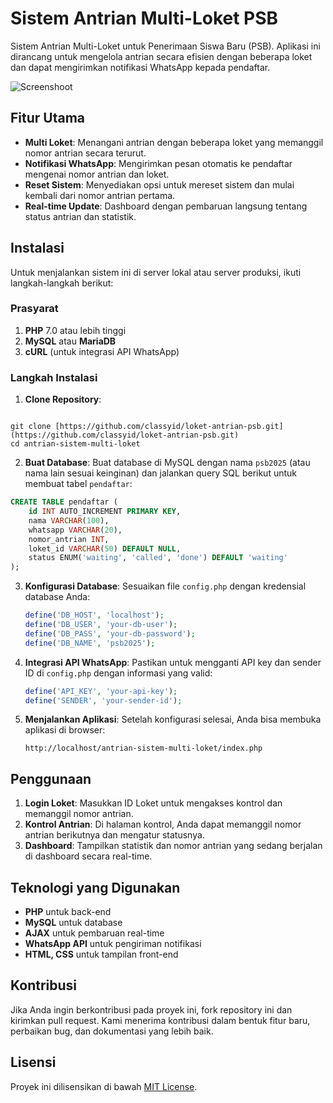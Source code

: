 # Sistem Antrian Multi-Loket PSB

Sistem Antrian Multi-Loket untuk Penerimaan Siswa Baru (PSB). Aplikasi ini dirancang untuk mengelola antrian secara efisien dengan beberapa loket dan dapat mengirimkan notifikasi WhatsApp kepada pendaftar.

![Screenshoot](https://blog.classy.id/upload/gambar_berita/4fc0afc1af49653b643495882c00a5bf_20250522221104.png)

## Fitur Utama

- **Multi Loket**: Menangani antrian dengan beberapa loket yang memanggil nomor antrian secara terurut.
- **Notifikasi WhatsApp**: Mengirimkan pesan otomatis ke pendaftar mengenai nomor antrian dan loket.
- **Reset Sistem**: Menyediakan opsi untuk mereset sistem dan mulai kembali dari nomor antrian pertama.
- **Real-time Update**: Dashboard dengan pembaruan langsung tentang status antrian dan statistik.

## Instalasi

Untuk menjalankan sistem ini di server lokal atau server produksi, ikuti langkah-langkah berikut:

### Prasyarat

1. **PHP** 7.0 atau lebih tinggi
2. **MySQL** atau **MariaDB**
3. **cURL** (untuk integrasi API WhatsApp)

### Langkah Instalasi

1. **Clone Repository**:
```

git clone [https://github.com/classyid/loket-antrian-psb.git](https://github.com/classyid/loket-antrian-psb.git)
cd antrian-sistem-multi-loket

````

2. **Buat Database**:
Buat database di MySQL dengan nama `psb2025` (atau nama lain sesuai keinginan) dan jalankan query SQL berikut untuk membuat tabel `pendaftar`:

```sql
CREATE TABLE pendaftar (
    id INT AUTO_INCREMENT PRIMARY KEY,
    nama VARCHAR(100),
    whatsapp VARCHAR(20),
    nomor_antrian INT,
    loket_id VARCHAR(50) DEFAULT NULL,
    status ENUM('waiting', 'called', 'done') DEFAULT 'waiting'
);
````

3. **Konfigurasi Database**:
   Sesuaikan file `config.php` dengan kredensial database Anda:

   ```php
   define('DB_HOST', 'localhost');
   define('DB_USER', 'your-db-user');
   define('DB_PASS', 'your-db-password');
   define('DB_NAME', 'psb2025');
   ```

4. **Integrasi API WhatsApp**:
   Pastikan untuk mengganti API key dan sender ID di `config.php` dengan informasi yang valid:

   ```php
   define('API_KEY', 'your-api-key');
   define('SENDER', 'your-sender-id');
   ```

5. **Menjalankan Aplikasi**:
   Setelah konfigurasi selesai, Anda bisa membuka aplikasi di browser:

   ```
   http://localhost/antrian-sistem-multi-loket/index.php
   ```

## Penggunaan

1. **Login Loket**: Masukkan ID Loket untuk mengakses kontrol dan memanggil nomor antrian.
2. **Kontrol Antrian**: Di halaman kontrol, Anda dapat memanggil nomor antrian berikutnya dan mengatur statusnya.
3. **Dashboard**: Tampilkan statistik dan nomor antrian yang sedang berjalan di dashboard secara real-time.

## Teknologi yang Digunakan

* **PHP** untuk back-end
* **MySQL** untuk database
* **AJAX** untuk pembaruan real-time
* **WhatsApp API** untuk pengiriman notifikasi
* **HTML, CSS** untuk tampilan front-end

## Kontribusi

Jika Anda ingin berkontribusi pada proyek ini, fork repository ini dan kirimkan pull request. Kami menerima kontribusi dalam bentuk fitur baru, perbaikan bug, dan dokumentasi yang lebih baik.

## Lisensi

Proyek ini dilisensikan di bawah [MIT License](LICENSE).

```
